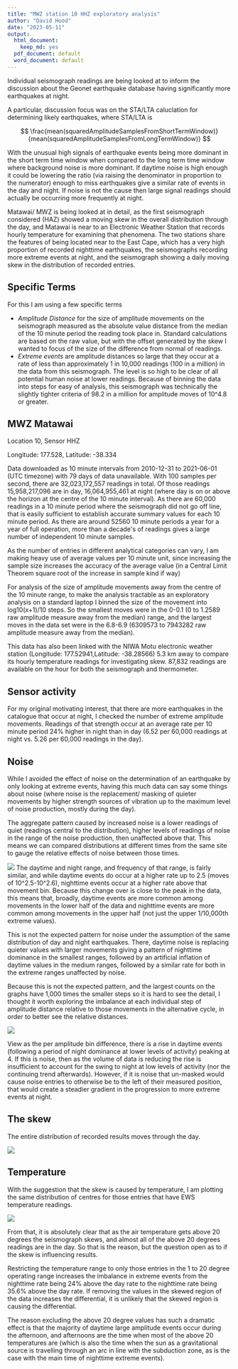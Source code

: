 ```yaml
---
title: "MWZ station 10 HHZ exploratory analysis"
author: "David Hood"
date: "2023-05-11"
output:
  html_document: 
    keep_md: yes
  pdf_document: default
  word_document: default
---
```





Individual seismograph readings are being looked at to inform the discussion about the Geonet earthquake database having significantly more earthquakes at night.

A particular, discussion focus was on the STA/LTA caluclation for determining likely earthquakes, where STA/LTA is

$$
\frac{mean(squaredAmplitudeSamplesFromShortTermWindow)}{mean(squaredAmplitudeSamplesFromLongTermWindow)}
$$

With the unusual high signals of earthquake events being more dominant in the short term time window when compared to the long term time window where background noise is more dominant. If daytime noise is high enough it could be lowering the ratio (via raising the denominator in proportion to the numerator) enough to miss earthquakes give a similar rate of events in the day and night. If noise is not the cause then large signal readings should actually be occurring more frequently at night.

Matawai/ MWZ is being looked at in detail, as the first seismograph considered (HAZ) showed a moving skew in the overall distribution through the day, and Matawai is near to an Electronic Weather Station that records hourly temperature for examining that phenomena. The two stations share the features of being located near to the East Cape, which has a very high proportion of recorded nighttime earthquakes, the seismographs recording more extreme events at night, and the seismograph showing a daily moving skew in the distribution of recorded entries.

## Specific Terms

For this I am using a few specific terms

* *Amplitude Distance* for the size of amplitude movements on the seismograph measured as the absolute value distance from the median of the 10 minute period the reading took place in. Standard calculations are based on the raw value, but with the offset generated by the skew I wanted to focus of the size of the difference from normal of readings.
* *Extreme events* are amplitude distances so large that they occur at a rate of less than approximately 1 in 10,000 readings (100 in a million) in the data from this seismograph. The level is so high to be clear of all potential human noise at lower readings. Because of binning the data into steps for easy of analysis, this seismograph was technically the slightly tighter criteria of 98.2 in a million for amplitude moves of 10^4.8 or greater.

## MWZ Matawai

Location 10, Sensor HHZ

Longitude: 177.528, Latitude: -38.334

Data downloaded as 10 minute intervals from 2010-12-31 to 2021-06-01 (UTC timezone) with 79 days of data unavailable. With 100 samples per second, there are 32,023,172,557 readings in total. Of those readings 15,958,217,096 are in day, 16,064,955,461 at night (where day is on or above the horizon at the centre of the 10 minute interval). As there are 60,000 readings in a 10 minute period where the seismograph did not go off line, that is easily sufficient to establish accurate summary values for each 10 minute period. As there are around 52560 10 minute periods a year for a year of full operation, more than a decade's of readings gives a large number of independent 10 minute samples.

As the number of entries in different analytical categories can vary, I am making heavy use of average values per 10 minute unit, since increasing the sample size increases the accuracy of the average value (in a Central Limit Theorem square root of the increase in sample kind if way)

For analysis of the size of amplitude movements away from the centre of the 10 minute range, to make the analysis tractable as an exploratory analysis on a standard laptop I binned the size of the movement into log10(x+1)/10 steps. So the smallest moves were in the 0-0.1 (0 to 1.2589 raw amplitude measure away from the median) range, and the largest moves in the data set were in the 6.8-6.9 (6309573 to 7943282 raw amplitude measure away from the median).

This data has also been linked with the NIWA Motu electronic weather station (Longitude: 177.52941,Latitude: -38.28566) 5.3 km away to compare its hourly temperature readings for investigating skew. 87,832 readings are available on the hour for both the seismograph and thermometer.

## Sensor activity



For my original motivating interest, that there are more earthquakes in the catalogue that occur at night, I checked the number of extreme amplitude movements. Readings of that strength occur at an average rate per 10 minute period 24% higher in night than in day (6.52 per 60,000 readings at night vs. 5.26 per 60,000 readings in the day).

## Noise

While I avoided the effect of noise on the determination of an earthquake by only looking at extreme events, having this much data can say some things about noise (where noise is the replacement/ masking of quieter movements by higher strength sources of vibration up to the maximum level of noise production, mostly during the day).

The aggregate pattern caused by increased noise is a lower readings of quiet (readings central to the distribution), higher levels of readings of noise in the range of the noise production, then unaffected above that. This means we can compared distributions at different times from the same site to gauge the relative effects of noise between those times.

![](MWZ_explore_files/figure-html/unnamed-chunk-2-1.png)<!-- -->
The daytime and night range, and frequency of that range, is fairly similar, and while daytime events do occur at a higher rate up to 2.5 (moves of 10^2.5-10^2.6), nighttime events occur at a higher rate above that movement bin. Because this change over is close to the peak in the data, this means that, broadly, daytime events are more common among movements in the lower half of the data and nighttime events are more common among movements in the upper half (not just the upper 1/10,000th extreme values).

This is not the expected pattern for noise under the assumption of the same distribution of day and night earthquakes. There, daytime noise is replacing quieter values with larger movements giving a pattern of nighttime dominance in the smallest ranges, followed by an artificial inflation of daytime values in the medium ranges, followed by a similar rate for both in the extreme ranges unaffected by noise.

Because this is not the expected pattern, and the largest counts on the graphs have 1,000 times the smaller steps so it is hard to see the detail, I thought it worth exploring the imbalance at each individual step of amplitude distance relative to those movements in the alternative cycle, in order to better see the relative distances.

![](MWZ_explore_files/figure-html/unnamed-chunk-3-1.png)<!-- -->

View as the per amplitude bin difference, there is a rise in daytime events (following a period of night dominance at lower levels of activity) peaking at 4. If this is noise, then as the volume of data is reducing the rise is insufficient to account for the swing to night at low levels of activity (nor the continuing trend afterwards). However, if it is noise that un-masked would cause noise entries to otherwise be to the left of their measured position, that would create a steadier gradient in the progression to more extreme events at night.

## The skew

The entire distribution of recorded results moves through the day.

![](MWZ_explore_files/figure-html/unnamed-chunk-4-1.png)<!-- -->

## Temperature

With the suggestion that the skew is caused by temperature, I am plotting the same distribution of centres for those entries that have EWS temperature readings.

![](MWZ_explore_files/figure-html/unnamed-chunk-5-1.png)<!-- -->

From that, it is absolutely clear that as the air temperature gets above 20 degrees the seismograph skews, and almost all of the above 20 degrees readings are in the day. So that is the reason, but the question open as to if the skew is influencing results.



Restricting the temperature range to only those entries in the 1 to 20 degree operating range increases the imbalance in extreme events from the nighttime rate being 24% above the day rate to the nighttime rate being 35.6% above the day rate. If removing the values in the skewed region of the data increases the differential, it is unlikely that the skewed region is causing the differential.

The reason excluding the above 20 degree values has such a dramatic effect is that the majority of daytime large amplitude events occur during the afternoon, and afternoons are the time when most of the above 20 temperatures are (which is also the time when the sun as a gravitational source is travelling through an arc in line with the subduction zone, as is the case with the main time of nighttime extreme events).


